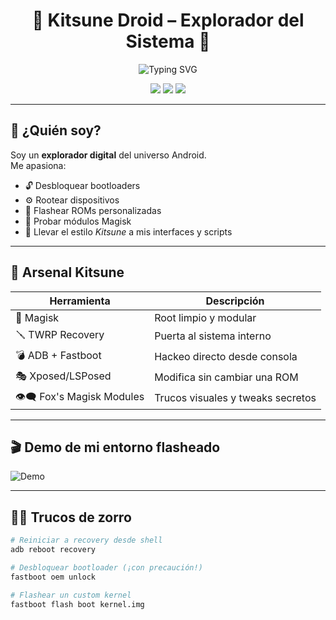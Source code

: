 <h1 align="center">🦊 Kitsune Droid – Explorador del Sistema 📱</h1>

<p align="center">
  <img src="https://readme-typing-svg.demolab.com?font=Fira+Code&size=22&pause=1000&color=FF5555&width=500&lines=Root+es+poder.;Flashear+es+arte.;Android+es+mi+campo+de+batalle.;Bienvenido+a+mi+taller+de+trucos." alt="Typing SVG" />
</p>

<p align="center">
  <img src="https://img.shields.io/badge/Rooted-Yes-00E676?style=for-the-badge&logo=android" />
  <img src="https://img.shields.io/badge/Bootloader-Unlocked-FF4081?style=for-the-badge" />
  <img src="https://img.shields.io/badge/Kitsune_Mode-ON-9C27B0?style=for-the-badge" />
</p>

---

## 🧠 ¿Quién soy?

Soy un **explorador digital** del universo Android.  
Me apasiona:

- 🔓 Desbloquear bootloaders  
- ⚙️ Rootear dispositivos  
- 🔁 Flashear ROMs personalizadas  
- 🧪 Probar módulos Magisk  
- 🦊 Llevar el estilo *Kitsune* a mis interfaces y scripts

---

## 🧰 Arsenal Kitsune

| Herramienta          | Descripción                          |
|----------------------|--------------------------------------|
| 🧩 Magisk            | Root limpio y modular                |
| 🪛 TWRP Recovery     | Puerta al sistema interno            |
| 💣 ADB + Fastboot    | Hackeo directo desde consola         |
| 🎭 Xposed/LSPosed    | Modifica sin cambiar una ROM         |
| 👁️‍🗨️ Fox's Magisk Modules | Trucos visuales y tweaks secretos     |

---

## 🎬 Demo de mi entorno flasheado

![Demo](https://media.giphy.com/media/hvRJCLFzcasrR4ia7z/giphy.gif)

---

## 🧙‍♂️ Trucos de zorro

```bash
# Reiniciar a recovery desde shell
adb reboot recovery

# Desbloquear bootloader (¡con precaución!)
fastboot oem unlock

# Flashear un custom kernel
fastboot flash boot kernel.img
